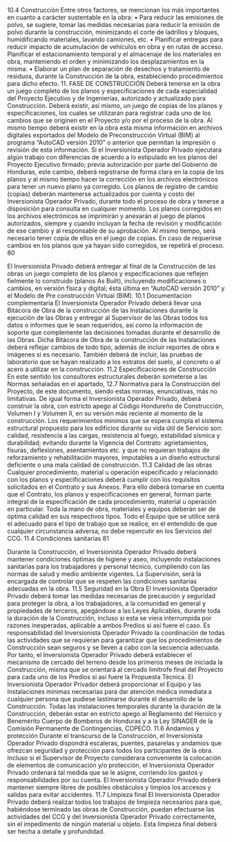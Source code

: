 10.4 Construcción
Entre otros factores, se mencionan los más importantes en cuanto a carácter sustentable en la obra:
• Para reducir las emisiones de polvo, se sugiere, tomar las medidas necesarias para reducir
la emisión de polvo durante la construcción, minimizando el corte de ladrillos y bloques,
humidificando materiales, lavando camiones, etc.
• Planificar entregas para reducir impacto de acumulación de vehículos en obra y en rutas de
acceso. Planificar el estacionamiento temporal y el almacenaje de los materiales en obra,
manteniendo el orden y minimizando los desplazamientos en la misma.
• Elaborar un plan de separación de desechos y tratamiento de residuos, durante la
Construcción de la obra, estableciendo procedimientos para dicho efecto.
11. FASE DE CONSTRUCCIÓN
Deberá tenerse en la obra un juego completo de los planos y especificaciones de cada especialidad
del Proyecto Ejecutivo y de Ingenierías, autorizado y actualizado para Construcción. Deberá existir,
así mismo, un juego de copias de los planos y especificaciones, los cuales se utilizarán para
registrar cada uno de los cambios que se originen en el Proyecto y/o por el proceso de la obra. Al
mismo tiempo deberá existir en la obra esta misma información en archivos digitales exportados del
Modelo de Preconstrucción Virtual (BIM) al programa “AutoCAD versión 2010” o anterior que
permitan la impresión o revisión de esta información.
Si el Inversionista Operador Privado ejecutara algún trabajo con diferencias de acuerdo a lo
estipulado en los planos del Proyecto Ejecutivo firmado; previa autorización por parte del Gobierno
de Honduras, este cambio, deberá registrarse de forma clara en la copia de los planos y al mismo
tiempo hacer la corrección en los archivos electrónicos para tener un nuevo plano ya corregido.
Los planos de registro de cambio (copias) deberán mantenerse actualizados por cuenta y costo del
Inversionista Operador Privado, durante todo el proceso de obra y tenerse a disposición para
consulta en cualquier momento. Los planos corregidos en los archivos electrónicos se imprimirán y
anexarán al juego de planos autorizados, siempre y cuando incluyan la fecha de revisión y
modificación de ese cambio y al responsable de su aprobación. Al mismo tiempo, será necesario
tener copia de ellos en el juego de copias. En caso de requerirse cambios en los planos que ya
hayan sido corregidos, se repetirá el proceso.
80

El Inversionista Privado deberá entregar al final de la Construcción de las obras un juego completo
de los planos y especificaciones que reflejen fielmente lo construido (planos As Built), incluyendo
modificaciones o cambios, en versión física y digital; ésta última en “AutoCAD versión 2010” y el
Modelo de Pre construcción Virtual (BIM).
10.1 Documentación complementaria
El Inversionista Operador Privado deberá llevar una Bitácora de Obra de la construcción de las
Instalaciones durante la ejecución de las Obras y entregar al Supervisor de las Obras todos los datos
o informes que le sean requeridos, así como la información de soporte que complemente las
decisiones tomadas durante el desarrollo de las Obras.
Dicha Bitácora de Obra de la construcción de las Instalaciones deberá reflejar cambios de todo tipo,
además de incluir reportes de obra e imágenes si es necesario. También deberá de incluir, las
pruebas de laboratorio que se hayan realizado a los estratos del suelo, al concreto o al acero a
utilizar en la construcción.
11.2 Especificaciones de Construcción
En este sentido los consultores estructurales deberán someterse a las Normas señaladas en el
apartado, 12.7 Normativa para la Construcción del Proyecto, de este documento, siendo estas
normas, enunciativas, más no limitativas. De igual forma el Inversionista Operador Privado, deberá
construir la obra, con estricto apego al Código Hondureño de Construcción, Volumen I y Volumen II,
en su versión más reciente al momento de la construcción.
Los requerimientos mínimos que se espera cumpla el sistema estructural propuesto para los
edificios durante su vida útil de Servicio son: calidad, resistencia a las cargas, resistencia al fuego,
estabilidad sísmica y durabilidad; evitando durante la Vigencia del Contrato: agrietamientos, fisuras,
deflexiones, asentamientos etc. y que no requieran trabajos de reforzamiento y rehabilitación
mayores, imputables a un diseño estructural deficiente o una mala calidad de construcción.
11.3 Calidad de las obras
Cualquier procedimiento, material u operación especificado y relacionado con los planos y
especificaciones deberá cumplir con los requisitos solicitados en el Contrato y sus Anexos. Para ello
deberá tomarse en cuenta que el Contrato, los planos y especificaciones en general, forman parte
integral de la especificación de cada procedimiento, material u operación en particular.
Toda la mano de obra, materiales y equipos deberán ser de óptima calidad en sus respectivos tipos.
Todo el Equipo que se utilice será el adecuado para el tipo de trabajo que se realice, en el entendido
de que cualquier circunstancia adversa, no debe repercutir en los Servicios del CCG.
11.4 Condiciones sanitarias
81

Durante la Construcción, el Inversionista Operador Privado deberá mantener condiciones óptimas de
higiene y aseo, incluyendo instalaciones sanitarias para los trabajadores y personal técnico,
cumpliendo con las normas de salud y medio ambiente vigentes. La Supervisión, será la encargada
de controlar que se respeten las condiciones sanitarias adecuadas en la obra.
11.5 Seguridad en la Obra
El Inversionista Operador Privado deberá tomar las medidas necesarias de precaución y seguridad
para proteger la obra, a los trabajadores, a la comunidad en general y propiedades de terceros,
apegándose a las Leyes Aplicables, durante toda la duración de la Construcción, incluso si esta se
viera interrumpida por razones inesperadas, aplicable a ambos Predios si así fuere el caso.
Es responsabilidad del Inversionista Operador Privado la coordinación de todas las actividades que
se requieran para garantizar que los procedimientos de Construcción sean seguros y se lleven a
cabo con la secuencia adecuada. Por tanto, el Inversionista Operador Privado deberá establecer el
mecanismo de cercado del terreno desde los primeros meses de iniciada la Construcción, misma
que se orientará al cercado limítrofe final del Proyecto para cada uno de los Predios si así fuere la
Propuesta Técnica.
El Inversionista Operador Privador deberá proporcionar el Equipo y las Instalaciones mínimas
necesarias para dar atención médica inmediata a cualquier persona que pudiese lastimarse durante
el desarrollo de la Construcción. Todas las instalaciones temporales durante la duración de la
Construcción, deberán estar en estricto apego al Reglamento del Heroico y Benemérito Cuerpo de
Bomberos de Honduras y a la Ley SINAGER de la Comisión Permanente de Contingencias,
COPECO.
11.6 Andamios y protección
Durante el transcurso de la Construcción, el Inversionista Operador Privado dispondrá escaleras,
puentes, pasarelas y andamios que ofrezcan seguridad y protección para todos los participantes de
la obra. Incluso si el Supervisor de Proyecto considerara conveniente la colocación de elementos de
comunicación y/o protección, el Inversionista Operador Privado ordenará tal medida que se le
asigne, corriendo los gastos y responsabilidades por su cuenta.
El Inversionista Operador Privado deberá mantener siempre libres de posibles obstáculos y limpios
los accesos y salidas para evitar accidentes.
11.7 Limpieza final
El Inversionista Operador Privado deberá realizar todos los trabajos de limpieza necesarios para
que, habiéndose terminado las obras de Construcción, puedan efectuarse las actividades del CCG y
del Inversionista Operador Privado correctamente, sin el impedimento de ningún material u objeto.
Esta limpieza final deberá ser hecha a detalle y profundidad.
